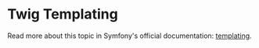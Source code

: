 Twig Templating
===============

Read more about this topic in Symfony's official documentation: [templating][docs].

[docs]: https://symfony.com/doc/current/components/templating.html